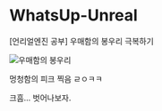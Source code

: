 # WhatsUp-Unreal
[언리얼엔진 공부] 우매함의 봉우리 극복하기

![우매함의 봉우리](https://github.com/wonAdam/WhatsUp-Unreal/blob/master/b54558c74713273ac68cf2890c1b9fb6.png?raw=true)

멍청함의 피크 찍음 ㄹㅇㅋㅋ

크흠... 벗어나보자.